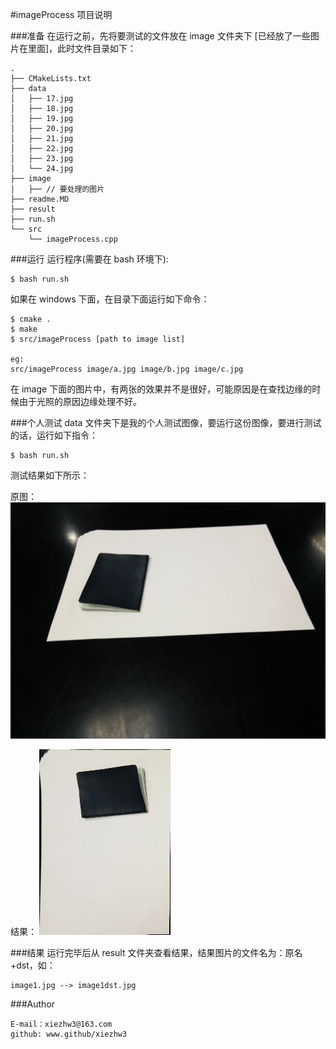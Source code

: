 #imageProcess 项目说明

###准备
在运行之前，先将要测试的文件放在 image 文件夹下	[已经放了一些图片在里面]，此时文件目录如下：

	.
	├── CMakeLists.txt
	├── data
	│   ├── 17.jpg
	│   ├── 18.jpg
	│   ├── 19.jpg
	│   ├── 20.jpg
	│   ├── 21.jpg
	│   ├── 22.jpg
	│   ├── 23.jpg
	│   └── 24.jpg
	├── image
	│   ├── // 要处理的图片
	├── readme.MD
	├── result
	├── run.sh
	└── src
	    └── imageProcess.cpp

###运行
运行程序(需要在 bash 环境下):
	
	$ bash run.sh
	
如果在 windows 下面，在目录下面运行如下命令：
	
	$ cmake .
	$ make
	$ src/imageProcess [path to image list]
	
	eg:
	src/imageProcess image/a.jpg image/b.jpg image/c.jpg
	
在 image 下面的图片中，有两张的效果并不是很好，可能原因是在查找边缘的时候由于光照的原因边缘处理不好。

###个人测试
data 文件夹下是我的个人测试图像，要运行这份图像，要进行测试的话，运行如下指令：

	$ bash run.sh
	
测试结果如下所示：

原图：
![img](data/24.jpg)

结果：
![img](result/24dst.jpg)
	
###结果
运行完毕后从 result 文件夹查看结果，结果图片的文件名为：原名+dst，如：

	image1.jpg --> image1dst.jpg
	
###Author

	E-mail：xiezhw3@163.com
	github: www.github/xiezhw3